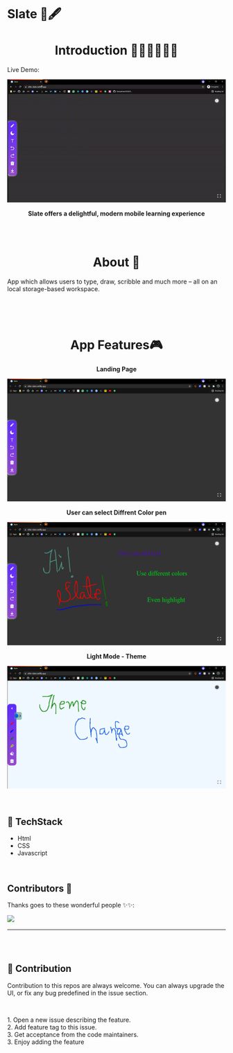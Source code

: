 # Slate 🔳🖋

<h1 align="center">Introduction 👩🏻‍💻👨🏻‍💻 </h1>
Live Demo:

![LiveDemo](https://github.com/SobhanDash/Whiteboard/blob/master/assets/video/Slate.gif)

<p align="center"> <strong>Slate offers a delightful, modern mobile learning experience</strong></p>

<br>
<br>

<h1 align="center">About 🧠 </h1>

<p> App which allows users to type, draw, scribble and much more – all on an local storage-based workspace.</p>
<br>
<p></p>
<br>

<h1 align="center">App Features🎮 </h1>

<p align="center"><strong>Landing Page</strong></p>

![LandingPage](https://github.com/SobhanDash/Whiteboard/blob/master/assets/images/Landing.png)


<p align="center"><strong>User can select Diffrent Color pen</strong></p>

![Features](https://github.com/SobhanDash/Whiteboard/blob/master/assets/images/Features.png)

<p align="center"><strong>Light Mode - Theme</strong></p>

![Theme](https://github.com/SobhanDash/Whiteboard/blob/master/assets/images/WhiteTheme.png)

<br>

## 📌 TechStack

<ul>
    <li>Html</li>
    <li>CSS </li>
    <li>Javascript </li>
</ul>

<br>

## Contributors 🌟

Thanks goes to these wonderful people ✨✨:

<a href="https://github.com/SobhanDash/Whiteboard/graphs/contributors">
  <img src="https://contrib.rocks/image?repo=SobhanDash/Whiteboard" />
</a>

<hr>
<br>
<br>

## 📌 Contribution

<p> 
Contribution to this repos are always welcome. You can always upgrade the UI, or fix any bug predefined in the issue section.
</p>
<br>
<p>
    1. Open a new issue describing the feature.<br>
    2. Add feature tag to this issue.<br>
    3. Get acceptance from the code maintainers.<br>
    3. Enjoy adding the feature<br>
</p>

